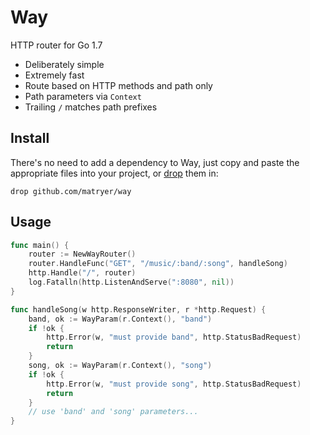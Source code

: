 # Way
HTTP router for Go 1.7

* Deliberately simple
* Extremely fast
* Route based on HTTP methods and path only
* Path parameters via `Context`
* Trailing `/` matches path prefixes

## Install

There's no need to add a dependency to Way, just copy and paste the appropriate files into your project, or [drop](https://github.com/matryer/drop) them in:

```
drop github.com/matryer/way
```

## Usage

```go
func main() {
	router := NewWayRouter()
	router.HandleFunc("GET", "/music/:band/:song", handleSong)
	http.Handle("/", router)
	log.Fatalln(http.ListenAndServe(":8080", nil))
}

func handleSong(w http.ResponseWriter, r *http.Request) {
	band, ok := WayParam(r.Context(), "band")
	if !ok {
		http.Error(w, "must provide band", http.StatusBadRequest)
		return
	}
	song, ok := WayParam(r.Context(), "song")
	if !ok {
		http.Error(w, "must provide song", http.StatusBadRequest)
		return
	}
	// use 'band' and 'song' parameters...
}
```
